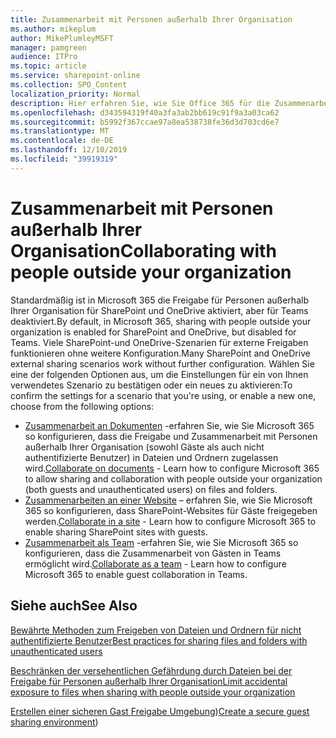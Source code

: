 ```yaml
---
title: Zusammenarbeit mit Personen außerhalb Ihrer Organisation
ms.author: mikeplum
author: MikePlumleyMSFT
manager: pamgreen
audience: ITPro
ms.topic: article
ms.service: sharepoint-online
ms.collection: SPO_Content
localization_priority: Normal
description: Hier erfahren Sie, wie Sie Office 365 für die Zusammenarbeit mit Personen außerhalb Ihrer Organisation konfigurieren.
ms.openlocfilehash: d343594319f40a3fa3ab2bb619c91f9a3a03ca62
ms.sourcegitcommit: b5992f367ccae97a8ea538738fe36d3d703cd6e7
ms.translationtype: MT
ms.contentlocale: de-DE
ms.lasthandoff: 12/10/2019
ms.locfileid: "39919319"
---
```

# <a name="collaborating-with-people-outside-your-organization"></a><span data-ttu-id="ac1fa-103">Zusammenarbeit mit Personen außerhalb Ihrer Organisation</span><span class="sxs-lookup"><span data-stu-id="ac1fa-103">Collaborating with people outside your organization</span></span>

<span data-ttu-id="ac1fa-104">Standardmäßig ist in Microsoft 365 die Freigabe für Personen außerhalb Ihrer Organisation für SharePoint und OneDrive aktiviert, aber für Teams deaktiviert.</span><span class="sxs-lookup"><span data-stu-id="ac1fa-104">By default, in Microsoft 365, sharing with people outside your organization is enabled for SharePoint and OneDrive, but disabled for Teams.</span></span> <span data-ttu-id="ac1fa-105">Viele SharePoint-und OneDrive-Szenarien für externe Freigaben funktionieren ohne weitere Konfiguration.</span><span class="sxs-lookup"><span data-stu-id="ac1fa-105">Many SharePoint and OneDrive external sharing scenarios work without further configuration.</span></span> <span data-ttu-id="ac1fa-106">Wählen Sie eine der folgenden Optionen aus, um die Einstellungen für ein von Ihnen verwendetes Szenario zu bestätigen oder ein neues zu aktivieren:</span><span class="sxs-lookup"><span data-stu-id="ac1fa-106">To confirm the settings for a scenario that you're using, or enable a new one, choose from the following options:</span></span>

- <span data-ttu-id="ac1fa-107">[Zusammenarbeit an Dokumenten](collaborate-on-documents.md) -erfahren Sie, wie Sie Microsoft 365 so konfigurieren, dass die Freigabe und Zusammenarbeit mit Personen außerhalb Ihrer Organisation (sowohl Gäste als auch nicht authentifizierte Benutzer) in Dateien und Ordnern zugelassen wird.</span><span class="sxs-lookup"><span data-stu-id="ac1fa-107">[Collaborate on documents](collaborate-on-documents.md) - Learn how to configure Microsoft 365 to allow sharing and collaboration with people outside your organization (both guests and unauthenticated users) on files and folders.</span></span>
- <span data-ttu-id="ac1fa-108">[Zusammenarbeiten an einer Website](collaborate-in-a-site.md) – erfahren Sie, wie Sie Microsoft 365 so konfigurieren, dass SharePoint-Websites für Gäste freigegeben werden.</span><span class="sxs-lookup"><span data-stu-id="ac1fa-108">[Collaborate in a site](collaborate-in-a-site.md) - Learn how to configure Microsoft 365 to enable sharing SharePoint sites with guests.</span></span>
- <span data-ttu-id="ac1fa-109">[Zusammenarbeit als Team](collaborate-as-a-team.md) -erfahren Sie, wie Sie Microsoft 365 so konfigurieren, dass die Zusammenarbeit von Gästen in Teams ermöglicht wird.</span><span class="sxs-lookup"><span data-stu-id="ac1fa-109">[Collaborate as a team](collaborate-as-a-team.md) - Learn how to configure Microsoft 365 to enable guest collaboration in Teams.</span></span>

## <a name="see-also"></a><span data-ttu-id="ac1fa-110">Siehe auch</span><span class="sxs-lookup"><span data-stu-id="ac1fa-110">See Also</span></span>

[<span data-ttu-id="ac1fa-111">Bewährte Methoden zum Freigeben von Dateien und Ordnern für nicht authentifizierte Benutzer</span><span class="sxs-lookup"><span data-stu-id="ac1fa-111">Best practices for sharing files and folders with unauthenticated users</span></span>](best-practices-anonymous-sharing.md)

[<span data-ttu-id="ac1fa-112">Beschränken der versehentlichen Gefährdung durch Dateien bei der Freigabe für Personen außerhalb Ihrer Organisation</span><span class="sxs-lookup"><span data-stu-id="ac1fa-112">Limit accidental exposure to files when sharing with people outside your organization</span></span>](sharing-limit-accidental-exposure.md)

<span data-ttu-id="ac1fa-113">[Erstellen einer sicheren Gast Freigabe Umgebung](create-a-secure-guest-sharing-environment.md))</span><span class="sxs-lookup"><span data-stu-id="ac1fa-113">[Create a secure guest sharing environment](create-a-secure-guest-sharing-environment.md))</span></span>
